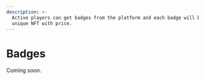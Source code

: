 ```yaml
---
description: >-
  Active players can get badges from the platform and each badge will be an
  unique NFT with price.
---
```


# Badges

Coming soon.
